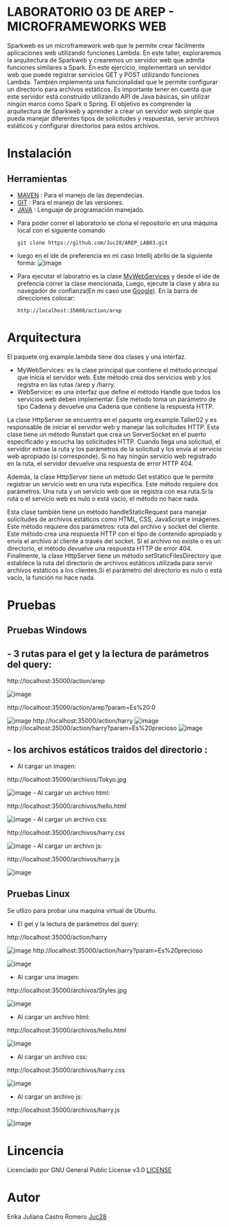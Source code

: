 # LABORATORIO 03 DE AREP - MICROFRAMEWORKS WEB
Sparkweb es un microframework web que le permite crear fácilmente aplicaciones web  utilizando funciones Lambda.
En este taller, exploraremos la arquitectura de Sparkweb y crearemos un servidor web que admita funciones similares a  Spark.
En este ejercicio, implementará un servidor web que puede registrar servicios GET y POST utilizando funciones Lambda.
También implementa una funcionalidad que le permite configurar un directorio para archivos estáticos.
Es importante tener en cuenta que este servidor está construido utilizando  API  de Java básicas, sin utilizar ningún marco como Spark o Spring.
El objetivo es comprender la arquitectura de Sparkweb y aprender a crear un servidor web simple que pueda manejar diferentes tipos de solicitudes y respuestas, servir archivos estáticos y configurar directorios para estos archivos.

# Instalación 
## Herramientas 
- [MAVEN](https://maven.apache.org) : Para el manejo de las dependecias. 
- [GIT](https://git-scm.com) : Para el manejo de las versiones.
- [JAVA](https://www.java.com/es/) : Lenguaje de programación manejado. 
+ Para poder correr el laboratorio se clona el repositorio en una máquina local con el siguiente comando
  
    ```
  git clone https://github.com/Juc28/AREP_LAB03.git
    ```

+ luego en el ide de preferencia en mi caso Intellij abrilo de la siguiente forma:
![image](https://github.com/Juc28/AREP_LAB03/assets/118181224/a959001f-0bbc-4f06-904b-609021cc8f8c)
+ Para ejecutar el laboratrio es la clase [MyWebServices](https://github.com/Juc28/AREP_LAB03/blob/master/Taller03/src/main/java/org/example/lambda/MyWebServices.java) y desde el ide de prefencia correr la clase mencionada, Luego, ejecute la clase y abra su navegador de confianza(En mi caso use [Google](https://www.google.com/?hl=es)). En la barra de direcciones colocar:
   ```
   http://localhost:35000/action/arep
    ```
   
# Arquitectura
El paquete org.example.lambda tiene dos clases y una interfaz.
 *  MyWebServices: es la clase principal que contiene el método principal que inicia el servidor web.
   Este método crea dos servicios web y los registra en las rutas /arep y /harry.
*  WebService: es una interfaz que define el método Handle que todos los servicios web deben implementar.
  Este método toma un parámetro de tipo Cadena y devuelve una Cadena que contiene la respuesta HTTP.

La clase HttpServer se encuentra en el paquete org.example.Taller02 y es responsable de iniciar el servidor web y manejar las solicitudes HTTP.
 Esta clase tiene un método Runstart que crea un ServerSocket en el puerto especificado y escucha las solicitudes HTTP.
 Cuando llega una solicitud, el servidor extrae la ruta y los parámetros de la solicitud y los envía al servicio web apropiado (si corresponde).
 Si no hay ningún servicio web registrado en la ruta, el servidor devuelve una respuesta  de error HTTP 404.
 
 Además, la clase HttpServer tiene un método Get estático que le permite registrar un servicio web en una ruta específica.
 Este método requiere dos parámetros. Una ruta y un servicio web que se registra con esa ruta.Si la ruta o el servicio web es nulo o está vacío, el método no hace nada.
 
 Esta clase también tiene un método handleStaticRequest para manejar solicitudes de archivos estáticos como HTML, CSS, JavaScript e imágenes.
 Este método requiere dos parámetros:  ruta del archivo  y  socket del cliente.
 Este método crea una respuesta HTTP con el tipo de contenido apropiado y envía el archivo al cliente a través del socket.
 Si el archivo no existe o es un directorio, el método devuelve una respuesta HTTP de error 404.
 Finalmente, la clase HttpServer tiene un método setStaticFilesDirectory que establece la ruta del directorio de archivos estáticos utilizada para servir archivos estáticos   a los clientes.Si el parámetro del directorio es nulo o está vacío, la función no hace nada.


# Pruebas
## Pruebas Windows 
## - 3 rutas para el get y la lectura de parámetros del query:  
http://localhost:35000/action/arep

![image](https://github.com/Juc28/AREP_LAB03/assets/118181224/f90dcf33-14f7-4628-8487-7c1198b62b7d)

http://localhost:35000/action/arep?param=Es%20:0 

![image](https://github.com/Juc28/AREP_LAB03/assets/118181224/fab5fd0f-1735-4324-bb96-bce4daf32e10)
http://localhost:35000/action/harry
<img  alt="image" src="https://github.com/Juc28/AREP_LAB03/assets/118181224/31e01f58-aac5-46c6-bc20-765704309920">
http://localhost:35000/action/harry?param=Es%20precioso
<img  alt="image" src="https://github.com/Juc28/AREP_LAB03/assets/118181224/43e74668-a909-494b-a823-6854db5674cc">

## - los archivos estáticos traidos del directorio : 
 - Al cargar un imagen:

 http://localhost:35000/archivos/Tokyo.jpg
 
<img  alt="image" src="https://github.com/Juc28/AREP_LAB03/assets/118181224/bb072991-431b-41ba-9552-dae311eae2f2">
 - Al cargar un archivo html:

   http://localhost:35000/archivos/hello.html
  
<img  alt="image" src="https://github.com/Juc28/AREP_LAB03/assets/118181224/e9a3b16e-bd7f-4421-aaef-b02c9c616c8e">
 - Al cargar un archivo css:

http://localhost:35000/archivos/harry.css


<img  alt="image" src="https://github.com/Juc28/AREP_LAB03/assets/118181224/7d90c944-0227-4ade-ba5e-ecb50a747af8">
 - Al cargar un archivo js:

http://localhost:35000/archivos/harry.js

<img  alt="image" src="https://github.com/Juc28/AREP_LAB03/assets/118181224/9a1d52b9-34a0-4370-beb5-fce510a1ba37">

## Pruebas Linux
Se utlizo para probar una maquina virtual de Ubuntu.

- El get y la lectura de parámetros del query:
  
http://localhost:35000/action/harry

![image](https://github.com/Juc28/AREP_LAB03/assets/118181224/7327c4dd-47fa-4976-a206-f0aa73f357d9)
http://localhost:35000/action/harry?param=Es%20precioso

![image](https://github.com/Juc28/AREP_LAB03/assets/118181224/71e6421a-6139-48b8-b423-d249fb9f2722)

 - Al cargar una imagen:


http://localhost:35000/archivos/Styles.jpg

![image](https://github.com/Juc28/AREP_LAB03/assets/118181224/d44e7871-8e4f-42e7-acd2-6351a56f5330)

 - Al cargar un archivo html:

http://localhost:35000/archivos/hello.html

![image](https://github.com/Juc28/AREP_LAB03/assets/118181224/136f8730-49dc-46cd-a403-f1d410424fb3)

 - Al cargar un archivo css:

http://localhost:35000/archivos/harry.css

![image](https://github.com/Juc28/AREP_LAB03/assets/118181224/57f765c1-9cae-4176-85bc-bb8b959a423a)

 - Al cargar un archivo js:
   
http://localhost:35000/archivos/harry.js

![image](https://github.com/Juc28/AREP_LAB03/assets/118181224/cf7c0114-6405-49ff-bf86-6c5ee9922b8b)


# Lincencia
Licenciado por GNU General Public License v3.0 [LICENSE](https://github.com/Juc28/AREP_LAB01/blob/master/LICENSE)

# Autor 
Erika Juliana Castro Romero [Juc28](https://github.com/Juc28)
